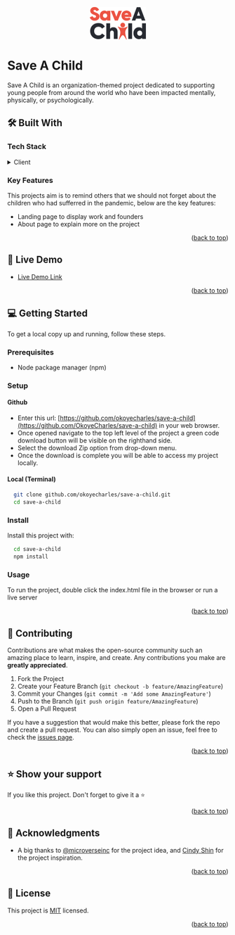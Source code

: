 <a name="readme-top"></a>


<div align="center">
 <a href="https://saveachild.vercel.app" target="_blank">
   <img width="128" src="assets/images/Logo.svg" alt="Logo" />
 </a>
</div>

<!-- PROJECT DESCRIPTION -->

# Save A Child <a name="about-project"></a>

Save A Child is an organization-themed project dedicated to supporting young people from around the world who have been impacted mentally, physically, or psychologically.

## 🛠 Built With <a name="built-with"></a>

### Tech Stack <a name="tech-stack"></a>

<details>
  <summary>Client</summary>
  <ul>
    <li><a href="https://https://www.javascript.com/">Javascript</a></li>
    <li><a href="https://html.com/">HTML</a></li>
    <li><a href="https://en.wikipedia.org/wiki/CSS">CSS</a></li>
  </ul>
</details>

<!-- Features -->

### Key Features <a name="key-features"></a>

This projects aim is to remind others that we should not forget about the children who had sufferred in the pandemic, below are the key features:

- Landing page to display work and founders
- About page to explain more on the project

<p align="right">(<a href="#readme-top">back to top</a>)</p>

<!-- LIVE DEMO -->

## 🚀 Live Demo <a name="live-demo"></a>

- [Live Demo Link](https://saveachild.vercel.app)

<p align="right">(<a href="#readme-top">back to top</a>)</p>

<!-- GETTING STARTED -->

## 💻 Getting Started <a name="getting-started"></a>

To get a local copy up and running, follow these steps.

### Prerequisites

- Node package manager (npm)

### Setup

#### Github
- Enter this url: [https://github.com/okoyecharles/save-a-child](https://github.com/OkoyeCharles/save-a-child) in your web browser.
- Once opened navigate to the top left level of the project a green code download button will be visible on the righthand side.
- Select the download Zip option from drop-down menu.
- Once the download is complete you will be able to access my project locally.

#### Local (Terminal)

```sh
  git clone github.com/okoyecharles/save-a-child.git
  cd save-a-child
```

### Install

Install this project with:

```sh
  cd save-a-child
  npm install
```

### Usage

To run the project, double click the index.html file in the browser or run a live server

<p align="right">(<a href="#readme-top">back to top</a>)</p>

<!-- CONTRIBUTING -->

## 🤝 Contributing <a name="contributing"></a>

Contributions are what makes the open-source community such an amazing place to learn, inspire, and create. Any contributions you make are **greatly appreciated**.

1. Fork the Project
2. Create your Feature Branch (`git checkout -b feature/AmazingFeature`)
3. Commit your Changes (`git commit -m 'Add some AmazingFeature'`)
4. Push to the Branch (`git push origin feature/AmazingFeature`)
5. Open a Pull Request

If you have a suggestion that would make this better, please fork the repo and create a pull request. You can also simply open an issue, feel free to check the [issues page](../../issues/).

<p align="right">(<a href="#readme-top">back to top</a>)</p>

<!-- SUPPORT -->

## ⭐️ Show your support <a name="support"></a>

If you like this project. Don't forget to give it a ⭐️

<p align="right">(<a href="#readme-top">back to top</a>)</p>

<!-- ACKNOWLEDGEMENTS -->

## 🙏 Acknowledgments <a name="acknowledgements"></a>

- A big thanks to [@microverseinc](https://github.com/microverseinc) for the project idea, and [Cindy Shin](https://www.behance.net/adagio07) for the project inspiration.

<p align="right">(<a href="#readme-top">back to top</a>)</p>

<!-- LICENSE -->

## 📝 License <a name="license"></a>

This project is [MIT](./LICENSE) licensed.

<p align="right">(<a href="#readme-top">back to top</a>)</p>


